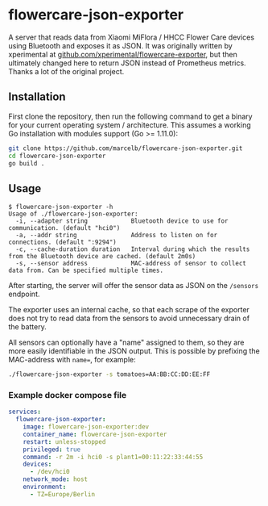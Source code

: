 # flowercare-json-exporter

A server that reads data from Xiaomi MiFlora / HHCC Flower Care devices using Bluetooth and exposes it as JSON.
It was originally written by xperimental at [github.com/xperimental/flowercare-exporter](https://github.com/xperimental/flowercare-exporter), but then ultimately changed here to return JSON instead of Prometheus metrics.
Thanks a lot of the original project.

## Installation

First clone the repository, then run the following command to get a binary for your current operating system / architecture. This assumes a working Go installation with modules support (Go >= 1.11.0):

```bash
git clone https://github.com/marcelb/flowercare-json-exporter.git
cd flowercare-json-exporter
go build .
```

## Usage

```plain
$ flowercare-json-exporter -h
Usage of ./flowercare-json-exporter:
  -i, --adapter string            Bluetooth device to use for communication. (default "hci0")
  -a, --addr string               Address to listen on for connections. (default ":9294")
  -c, --cache-duration duration   Interval during which the results from the Bluetooth device are cached. (default 2m0s)
  -s, --sensor address            MAC-address of sensor to collect data from. Can be specified multiple times.
```

After starting, the server will offer the sensor data as JSON on the `/sensors` endpoint.

The exporter uses an internal cache, so that each scrape of the exporter does not try to read data from the sensors to avoid unnecessary drain of the battery.

All sensors can optionally have a "name" assigned to them, so they are more easily identifiable in the JSON output. This is possible by prefixing the MAC-address with `name=`, for example:

```bash
./flowercare-json-exporter -s tomatoes=AA:BB:CC:DD:EE:FF
```
### Example docker compose file
```yaml
services:
  flowercare-json-exporter:
    image: flowercare-json-exporter:dev
    container_name: flowercare-json-exporter
    restart: unless-stopped
    privileged: true
    command: -r 2m -i hci0 -s plant1=00:11:22:33:44:55
    devices:
      - /dev/hci0
    network_mode: host
    environment:
      - TZ=Europe/Berlin
```